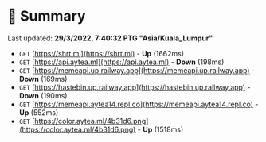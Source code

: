 # 📖 Summary
Last updated: **29/3/2022, 7:40:32 PTG "Asia/Kuala_Lumpur"**

- `GET` [https://shrt.ml](https://shrt.ml) - **Up** (1662ms)
- `GET` [https://api.aytea.ml](https://api.aytea.ml) - **Down** (198ms)
- `GET` [https://memeapi.up.railway.app](https://memeapi.up.railway.app) - **Down** (169ms)
- `GET` [https://hastebin.up.railway.app](https://hastebin.up.railway.app) - **Down** (190ms)
- `GET` [https://memeapi.aytea14.repl.co](https://memeapi.aytea14.repl.co) - **Up** (552ms)
- `GET` [https://color.aytea.ml/4b31d6.png](https://color.aytea.ml/4b31d6.png) - **Up** (1518ms)
